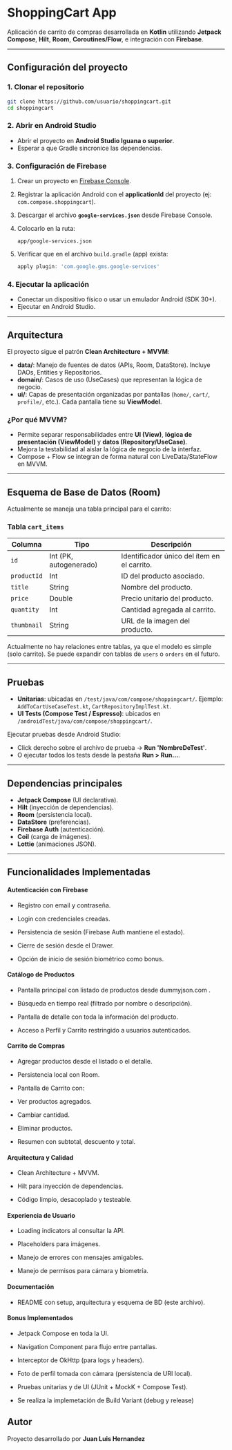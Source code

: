 # ShoppingCart App

Aplicación de carrito de compras desarrollada en **Kotlin** utilizando **Jetpack Compose**, **Hilt**, **Room**, **Coroutines/Flow**, e integración con **Firebase**.

---

## Configuración del proyecto

### 1. Clonar el repositorio

```bash
git clone https://github.com/usuario/shoppingcart.git
cd shoppingcart
```

### 2. Abrir en Android Studio

* Abrir el proyecto en **Android Studio Iguana o superior**.
* Esperar a que Gradle sincronice las dependencias.

### 3. Configuración de Firebase

1. Crear un proyecto en [Firebase Console](https://console.firebase.google.com/).
2. Registrar la aplicación Android con el **applicationId** del proyecto (ej: `com.compose.shoppingcart`).
3. Descargar el archivo **`google-services.json`** desde Firebase Console.
4. Colocarlo en la ruta:

   ```
   app/google-services.json
   ```
5. Verificar que en el archivo `build.gradle` (app) exista:

   ```gradle
   apply plugin: 'com.google.gms.google-services'
   ```

### 4. Ejecutar la aplicación

* Conectar un dispositivo físico o usar un emulador Android (SDK 30+).
* Ejecutar en Android Studio.

---

## Arquitectura

El proyecto sigue el patrón **Clean Architecture + MVVM**:

* **data/**: Manejo de fuentes de datos (APIs, Room, DataStore). Incluye DAOs, Entities y Repositorios.
* **domain/**: Casos de uso (UseCases) que representan la lógica de negocio.
* **ui/**: Capas de presentación organizadas por pantallas (`home/`, `cart/`, `profile/`, etc.). Cada pantalla tiene su **ViewModel**.

### ¿Por qué MVVM?

* Permite separar responsabilidades entre **UI (View)**, **lógica de presentación (ViewModel)** y **datos (Repository/UseCase)**.
* Mejora la testabilidad al aislar la lógica de negocio de la interfaz.
* Compose + Flow se integran de forma natural con LiveData/StateFlow en MVVM.

---

## Esquema de Base de Datos (Room)

Actualmente se maneja una tabla principal para el carrito:

### Tabla `cart_items`

| Columna     | Tipo                   | Descripción                                 |
| ----------- | ---------------------- | ------------------------------------------- |
| `id`        | Int (PK, autogenerado) | Identificador único del ítem en el carrito. |
| `productId` | Int                    | ID del producto asociado.                   |
| `title`     | String                 | Nombre del producto.                        |
| `price`     | Double                 | Precio unitario del producto.               |
| `quantity`  | Int                    | Cantidad agregada al carrito.               |
| `thumbnail` | String                 | URL de la imagen del producto.              |

Actualmente no hay relaciones entre tablas, ya que el modelo es simple (solo carrito). Se puede expandir con tablas de `users` o `orders` en el futuro.

---

## Pruebas

* **Unitarias**: ubicadas en `/test/java/com/compose/shoppingcart/`. Ejemplo: `AddToCartUseCaseTest.kt`, `CartRepositoryImplTest.kt`.
* **UI Tests (Compose Test / Espresso)**: ubicados en `/androidTest/java/com/compose/shoppingcart/`.

Ejecutar pruebas desde Android Studio:

* Click derecho sobre el archivo de prueba → **Run 'NombreDeTest'**.
* O ejecutar todos los tests desde la pestaña **Run > Run...**.

---

## Dependencias principales

* **Jetpack Compose** (UI declarativa).
* **Hilt** (inyección de dependencias).
* **Room** (persistencia local).
* **DataStore** (preferencias).
* **Firebase Auth** (autenticación).
* **Coil** (carga de imágenes).
* **Lottie** (animaciones JSON).

---


## Funcionalidades Implementadas

#### Autenticación con Firebase

* Registro con email y contraseña.

* Login con credenciales creadas.

* Persistencia de sesión (Firebase Auth mantiene el estado).

* Cierre de sesión desde el Drawer.

* Opción de inicio de sesión biométrico como bonus.

#### Catálogo de Productos

* Pantalla principal con listado de productos desde dummyjson.com
  .

* Búsqueda en tiempo real (filtrado por nombre o descripción).

* Pantalla de detalle con toda la información del producto.

* Acceso a Perfil y Carrito restringido a usuarios autenticados.

#### Carrito de Compras

* Agregar productos desde el listado o el detalle.

* Persistencia local con Room.

* Pantalla de Carrito con:

* Ver productos agregados.

* Cambiar cantidad.

* Eliminar productos.

* Resumen con subtotal, descuento y total.

#### Arquitectura y Calidad

* Clean Architecture + MVVM.

* Hilt para inyección de dependencias.

* Código limpio, desacoplado y testeable.

#### Experiencia de Usuario

* Loading indicators al consultar la API.

* Placeholders para imágenes.

* Manejo de errores con mensajes amigables.

* Manejo de permisos para cámara y biometría.

#### Documentación

* README con setup, arquitectura y esquema de BD (este archivo).

#### Bonus Implementados

* Jetpack Compose en toda la UI.

* Navigation Component para flujo entre pantallas.

* Interceptor de OkHttp (para logs y headers).

* Foto de perfil tomada con cámara (persistencia de URI local).

* Pruebas unitarias y de UI (JUnit + MockK + Compose Test).

* Se realiza la implemetación de Build Variant (debug y release)

## Autor

Proyecto desarrollado por **Juan Luis Hernandez**
